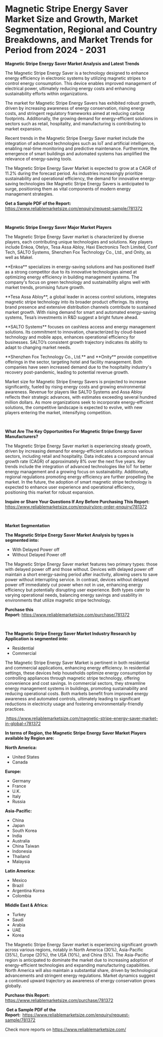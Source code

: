 <p><h1>Magnetic Stripe Energy Saver Market Size and Growth, Market Segmentation, Regional and Country Breakdowns, and Market Trends for Period from 2024 -  2031</h1></p><p><strong>Magnetic Stripe Energy Saver Market Analysis and Latest Trends</strong></p>
<p><p>The Magnetic Stripe Energy Saver is a technology designed to enhance energy efficiency in electronic systems by utilizing magnetic stripes to control energy consumption. This device enables improved management of electrical power, ultimately reducing energy costs and enhancing sustainability efforts within organizations. </p><p>The market for Magnetic Stripe Energy Savers has exhibited robust growth, driven by increasing awareness of energy conservation, rising energy costs, and stringent regulatory frameworks aimed at reducing carbon footprints. Additionally, the growing demand for energy-efficient solutions in sectors such as retail, hospitality, and manufacturing is contributing to market expansion. </p><p>Recent trends in the Magnetic Stripe Energy Saver market include the integration of advanced technologies such as IoT and artificial intelligence, enabling real-time monitoring and predictive maintenance. Furthermore, the emergence of smart buildings and automated systems has amplified the relevance of energy-saving tools. </p><p>The Magnetic Stripe Energy Saver Market is expected to grow at a CAGR of 11.2% during the forecast period. As industries increasingly prioritize sustainability and operational efficiency, the demand for innovative energy-saving technologies like Magnetic Stripe Energy Savers is anticipated to surge, positioning them as vital components of modern energy management strategies.</p></p>
<p><strong>Get a Sample PDF of the Report:&nbsp;</strong> <a href="https://www.reliablemarketsize.com/enquiry/request-sample/781372?utm_campaign=1143&utm_medium=2&utm_source=Github&utm_content=ia&utm_term=30122024&utm_id=magnetic-stripe-energy-saver">https://www.reliablemarketsize.com/enquiry/request-sample/781372</a></p>
<p>&nbsp;</p>
<p><strong>Magnetic Stripe Energy Saver Major Market Players</strong></p>
<p><p>The Magnetic Stripe Energy Saver market is characterized by diverse players, each contributing unique technologies and solutions. Key players include Enkoa, Otelyx, Tesa Assa Abloy, Haxi Electronics Tech Limited, Conf Tech, SALTO Systems, Shenzhen Fox Technology Co., Ltd., and Onity, as well as Makel.</p><p>**Enkoa** specializes in energy-saving solutions and has positioned itself as a strong competitor due to its innovative technologies aimed at optimizing energy efficiency in building management systems. The company's focus on green technology and sustainability aligns well with market trends, promising future growth.</p><p>**Tesa Assa Abloy**, a global leader in access control solutions, integrates magnetic stripe technology into its broader product offerings. Its strong brand presence and extensive distribution channels contribute to sustained market growth. With rising demand for smart and automated energy-saving systems, Tesa’s investments in R&D suggest a bright future ahead.</p><p>**SALTO Systems** focuses on cashless access and energy management solutions. Its commitment to innovation, characterized by cloud-based technology and mobile apps, enhances operational efficiency for businesses. SALTO’s consistent growth trajectory indicates its ability to adapt to changing market needs.</p><p>**Shenzhen Fox Technology Co., Ltd.** and **Onity** provide competitive offerings in the sector, targeting hotel and facility management. Both companies have seen increased demand due to the hospitality industry's recovery post-pandemic, leading to potential revenue growth.</p><p>Market size for Magnetic Stripe Energy Savers is projected to increase significantly, fueled by rising energy costs and growing environmental awareness. Revenue for players like SALTO Systems and Assa Abloy reflects their strategic advances, with estimates exceeding several hundred million dollars. As more organizations seek to incorporate energy-efficient solutions, the competitive landscape is expected to evolve, with new players entering the market, intensifying competition.</p></p>
<p>&nbsp;</p>
<p><strong>What Are The Key Opportunities For Magnetic Stripe Energy Saver Manufacturers?</strong></p>
<p><p>The Magnetic Stripe Energy Saver market is experiencing steady growth, driven by increasing demand for energy-efficient solutions across various sectors, including retail and hospitality. Data indicates a compound annual growth rate (CAGR) of approximately 8% over the next five years. Key trends include the integration of advanced technologies like IoT for better energy management and a growing focus on sustainability. Additionally, regional regulations promoting energy efficiency are further propelling the market. In the future, the adoption of smart magnetic stripe technology is expected to enhance user experience and operational efficiency, positioning this market for robust expansion.</p></p>
<p><strong>Inquire or Share Your Questions If Any Before Purchasing This Report:</strong> <a href="https://www.reliablemarketsize.com/enquiry/pre-order-enquiry/781372?utm_campaign=1143&utm_medium=2&utm_source=Github&utm_content=ia&utm_term=30122024&utm_id=magnetic-stripe-energy-saver">https://www.reliablemarketsize.com/enquiry/pre-order-enquiry/781372</a></p>
<p>&nbsp;</p>
<p><strong>Market Segmentation</strong></p>
<p><strong>The Magnetic Stripe Energy Saver Market Analysis by types is segmented into:</strong></p>
<p><ul><li>With Delayed Power off</li><li>Without Delayed Power off</li></ul></p>
<p><p>The Magnetic Stripe Energy Saver market features two primary types: those with delayed power off and those without. Devices with delayed power off maintain a short energy-saving period after inactivity, allowing users to save power without interrupting service. In contrast, devices without delayed power off immediately cut power when not in use, enhancing energy efficiency but potentially disrupting user experience. Both types cater to varying operational needs, balancing energy savings and usability in environments that utilize magnetic stripe technology.</p></p>
<p><strong>Purchase this Report:&nbsp;</strong><a href="https://www.reliablemarketsize.com/purchase/781372?utm_campaign=1143&utm_medium=2&utm_source=Github&utm_content=ia&utm_term=30122024&utm_id=magnetic-stripe-energy-saver">https://www.reliablemarketsize.com/purchase/781372</a></p>
<p>&nbsp;</p>
<p><strong>The Magnetic Stripe Energy Saver Market Industry Research by Application is segmented into:</strong></p>
<p><ul><li>Residential</li><li>Commercial</li></ul></p>
<p><p>The Magnetic Stripe Energy Saver Market is pertinent in both residential and commercial applications, enhancing energy efficiency. In residential settings, these devices help households optimize energy consumption by controlling appliances through magnetic stripe technology, offering convenience and cost savings. In commercial sectors, they streamline energy management systems in buildings, promoting sustainability and reducing operational costs. Both markets benefit from improved energy awareness and automated controls, ultimately leading to significant reductions in electricity usage and fostering environmentally-friendly practices.</p></p>
<p><a href="https://www.reliablemarketsize.com/magnetic-stripe-energy-saver-market-in-global-r781372?utm_campaign=1143&utm_medium=2&utm_source=Github&utm_content=ia&utm_term=30122024&utm_id=magnetic-stripe-energy-saver">&nbsp;https://www.reliablemarketsize.com/magnetic-stripe-energy-saver-market-in-global-r781372</a></p>
<p><strong>In terms of Region, the Magnetic Stripe Energy Saver Market Players available by Region are:</strong></p>
<p>
    <p> <strong> North America: </strong>
        <ul>
            <li>United States</li>
            <li>Canada</li>
        </ul>
        </p> 
    <p> <strong> Europe: </strong>
        <ul>
            <li>Germany</li>
            <li>France</li>
            <li>U.K.</li>
            <li>Italy</li>
            <li>Russia</li>
        </ul>
        </p> 
    <p> <strong> Asia-Pacific: </strong>
        <ul>
            <li>China</li>
            <li>Japan</li>
            <li>South Korea</li>
            <li>India</li>
            <li>Australia</li>
            <li>China Taiwan</li>
            <li>Indonesia</li>
            <li>Thailand</li>
            <li>Malaysia</li>
        </ul>
        </p> 
    <p> <strong> Latin America: </strong>
        <ul>
            <li>Mexico</li>
            <li>Brazil</li>
            <li>Argentina Korea</li>
            <li>Colombia</li>
        </ul>
        </p> 
    <p> <strong> Middle East & Africa: </strong>
        <ul>
            <li>Turkey</li>
            <li>Saudi</li>
            <li>Arabia</li>
            <li>UAE</li>
            <li>Korea</li>
        </ul>
    </p>
    </p>
<p><p>The Magnetic Stripe Energy Saver market is experiencing significant growth across various regions, notably in North America (30%), Asia-Pacific (35%), Europe (20%), the USA (10%), and China (5%). The Asia-Pacific region is anticipated to dominate the market due to increasing adoption of energy-efficient technologies and expanding manufacturing capabilities. North America will also maintain a substantial share, driven by technological advancements and stringent energy regulations. Market dynamics suggest a continued upward trajectory as awareness of energy conservation grows globally.</p></p>
<p><strong>Purchase this Report: </strong><a href="https://www.reliablemarketsize.com/purchase/781372?utm_campaign=1143&utm_medium=2&utm_source=Github&utm_content=ia&utm_term=30122024&utm_id=magnetic-stripe-energy-saver">https://www.reliablemarketsize.com/purchase/781372</a></p>
<p>&nbsp;<strong>Get a Sample PDF of the Report:&nbsp;&nbsp;</strong><a href="https://www.reliablemarketsize.com/enquiry/request-sample/781372?utm_campaign=1143&utm_medium=2&utm_source=Github&utm_content=ia&utm_term=30122024&utm_id=magnetic-stripe-energy-saver">https://www.reliablemarketsize.com/enquiry/request-sample/781372</a></p>
<p><strong></strong></p>
<p>Check more reports on <a href="https://www.reliablemarketsize.com/?utm_campaign=1143&utm_medium=2&utm_source=Github&utm_content=ia&utm_term=30122024&utm_id=magnetic-stripe-energy-saver">https://www.reliablemarketsize.com/</a></p>